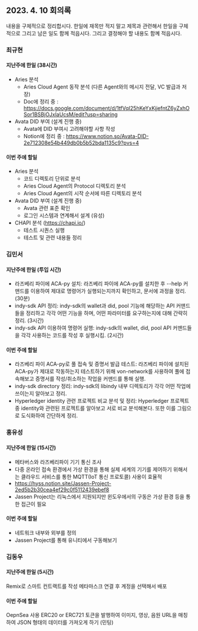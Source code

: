 ## 2023. 4. 10 회의록

내용을 구체적으로 정리합시다. 한일에 재목만 적지 말고 제목과 관련해서 한일을 구체적으로 그리고 남은 일도 함께 적읍시다. 그리고 결정해야 할 내용도 함꼐 적읍시다. 

### 최규현

#### 지난주에 한일 (38시간)

  - Aries 분석 
    - Aries Cloud Agent 동작 분석 (다른 Agent와의 메시지 전달, VC 발급과 저장)
    - Doc에 정리 중 : https://docs.google.com/document/d/1tfVqI25hKeYxKjjefntZ6yZxhOSor1BSBjOJxlaUcsM/edit?usp=sharing
  - Avata DID 부여 (설계 진행 중)
    - Avata에 DID 부여시 고려해야할 사항 작성
    - Notion에 정리 중 : https://www.notion.so/Avata-DID-2e712308e54b449db0b5b52bda1135c9?pvs=4

#### 이번 주에 할일 

  - Aries 분석
    - 코드 디렉토리 단위로 분석
    - Aries Cloud Agent의 Protocol 디렉토리 분석
    - Aries Cloud Agent의 시작 순서에 따른 디렉토리 분석
  - Avata DID 부여 (설계 진행 중)
    - Avata 관련 표준 확인
    - 로그인 시스템과 연계해서 설계 (유성)
  - CHAPI 분석 (https://chapi.io/)
    - 테스트 시퀀스 실행
    - 테스트 및 관련 내용들 정리

### 김민서

#### 지난주에 한일 (투입 시간)
 - 라즈베리 파이에 ACA-py 설치: 라즈베리 파이에 ACA-py를 설치한 후 --help 커맨드를 이용하여 제대로 명령어가 실행되는지까지 확인하고, 문서에 과정을 정리. (30분)
 - indy-sdk API 정리: indy-sdk의 wallet과 did, pool 기능에 해당하는 API 커맨드들을 정리하고 각각 어떤 기능을 하며, 어떤 파라미터를 요구하는지에 대해 간략히 정리. (3시간)
 - indy-sdk API 이용하여 명령어 실행: indy-sdk의 wallet, did, pool API 커맨드들을 각각 사용하는 코드를 작성 후 실행시킴. (2시간)

#### 이번 주에 할일 
 - 라즈베리 파이 ACA-py로 풀 접속 및 증명서 발급 테스트: 라즈베리 파이에 설치된 ACA-py가 제대로 작동하는지 테스트하기 위해 von-network를 사용하여 풀에 접속해보고 증명서를 작성/취소하는 작업을 커맨드를 통해 실행.
 - indy-sdk directory 정리: indy-sdk의 libindy 내부 디렉토리가 각각 어떤 작업에 쓰이는지 알아보고 정리. 
 - Hyperledger identity 관련 프로젝트 비교 분석 및 정리: Hyperledger 프로젝트 중 identity와 관련된 프로젝트를 알아보고 서로 비교 분석해본다. 또한 이를 그림으로 도식화하여 간단하게 정리.

### 홍유성

#### 지난주에 한일 (15시간)
- 메타버스와 라즈베리파이 기기 통신 조사
- 다중 온라인 접속 환경에서 가상 환경을 통해 실제 세계의 기기를 제어하기 위해서는 클라우드 서비스를 통한 MQTT(IoT 통신 프로토콜) 사용이 효율적
- https://hyss.notion.site/Jassen-Project-2ed5b2b30cea4ef29c0f5112439ebef8
- Jassen Project는 리눅스에서 지원되지만 윈도우에서의 구동은 가상 환경 등을 통한 접근이 필요



#### 이번 주에 할일 
- 네트워크 내부와 외부를 정의
- Jassen Project를 통해 유니티에서 구동해보기

### 김동우

#### 지난주에 한일 (5시간)
Remix로 스마트 컨트랙트를 작성
메타마스크 연결 후 계정을 선택해서 배포


#### 이번 주에 할일 
OepnSea 사용
ERC20 or ERC721 토큰을 발행하여 이미지, 영상, 음원 URL을 매칭하여
JSON 형태의 데이터를 가져오게 하기 (민팅)
